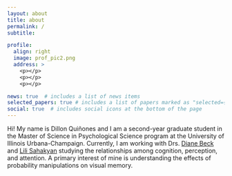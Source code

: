 ```yaml
---
layout: about
title: about
permalink: /
subtitle: 

profile:
  align: right
  image: prof_pic2.png
  address: >
    <p></p>
    <p></p>
    <p></p>

news: true  # includes a list of news items
selected_papers: true # includes a list of papers marked as "selected={true}"
social: true  # includes social icons at the bottom of the page
---
```


Hi! My name is Dillon Quiñones and I am a second-year graduate student in the Master of Science in Psychological Science program at the University of Illinois Urbana-Champaign. Currently, I am working with Drs. [Diane Beck](https://becklab.beckman.illinois.edu/) and [Lili Sahakyan](https://sahakyanlab.weebly.com/) studying the relationships among cognition, perception, and attention. A primary interest of mine is understanding the effects of probability manipulations on visual memory.
